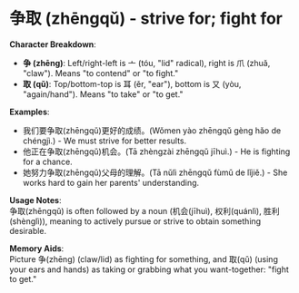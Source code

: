 # **争取 (zhēngqǔ) - strive for; fight for**

**Character Breakdown**:  
- **争 (zhēng)**: Left/right-left is 亠 (tóu, "lid" radical), right is 爪 (zhuǎ, "claw"). Means "to contend" or "to fight."  
- **取 (qǔ)**: Top/bottom-top is 耳 (ěr, "ear"), bottom is 又 (yòu, "again/hand"). Means "to take" or "to get."

**Examples**:  
- 我们要争取(zhēngqǔ)更好的成绩。(Wǒmen yào zhēngqǔ gèng hǎo de chéngjì.) - We must strive for better results.  
- 他正在争取(zhēngqǔ)机会。(Tā zhèngzài zhēngqǔ jīhuì.) - He is fighting for a chance.  
- 她努力争取(zhēngqǔ)父母的理解。(Tā nǔlì zhēngqǔ fùmǔ de lǐjiě.) - She works hard to gain her parents' understanding.

**Usage Notes**:  
争取(zhēngqǔ) is often followed by a noun (机会(jīhuì), 权利(quánlì), 胜利(shènglì)), meaning to actively pursue or strive to obtain something desirable.

**Memory Aids**:  
Picture 争(zhēng) (claw/lid) as fighting for something, and 取(qǔ) (using your ears and hands) as taking or grabbing what you want-together: "fight to get."